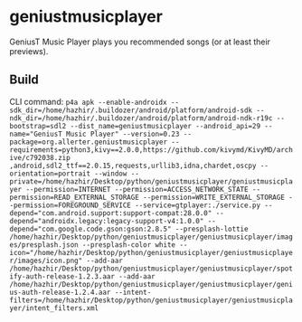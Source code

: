 # geniustmusicplayer
GeniusT Music Player plays you recommended songs (or at least their previews).

## Build
CLI command:
`
p4a apk --enable-androidx --sdk_dir=/home/hazhir/.buildozer/android/platform/android-sdk --ndk_dir=/home/hazhir/.buildozer/android/platform/android-ndk-r19c --bootstrap=sdl2 --dist_name=geniustmusicplayer --android_api=29 --name="GeniusT Music Player" --version=0.23 --package=org.allerter.geniustmusicplayer --requirements=python3,kivy==2.0.0,https://github.com/kivymd/KivyMD/archive/c792038.zip
,android,sdl2_ttf==2.0.15,requests,urllib3,idna,chardet,oscpy --orientation=portrait --window --private=/home/hazhir/Desktop/python/geniustmusicplayer/geniustmusicplayer --permission=INTERNET --permission=ACCESS_NETWORK_STATE --permission=READ_EXTERNAL_STORAGE --permission=WRITE_EXTERNAL_STORAGE --permission=FOREGROUND_SERVICE --service=gtplayer:./service.py --depend="com.android.support:support-compat:28.0.0" --depend="androidx.legacy:legacy-support-v4:1.0.0" --depend="com.google.code.gson:gson:2.8.5" --presplash-lottie /home/hazhir/Desktop/python/geniustmusicplayer/geniustmusicplayer/images/presplash.json --presplash-color white --icon="/home/hazhir/Desktop/python/geniustmusicplayer/geniustmusicplayer/images/icon.png" --add-aar /home/hazhir/Desktop/python/geniustmusicplayer/geniustmusicplayer/spotify-auth-release-1.2.3.aar --add-aar /home/hazhir/Desktop/python/geniustmusicplayer/geniustmusicplayer/genius-auth-release-1.2.4.aar --intent-filters=/home/hazhir/Desktop/python/geniustmusicplayer/geniustmusicplayer/intent_filters.xml
`